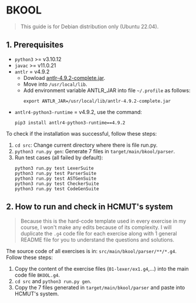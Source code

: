 # BKOOL

> This guide is for Debian distribution only (Ubuntu 22.04).

## 1. Prerequisites
- `python3` >= v3.10.12
- `javac` >= v11.0.21
- `antlr` = v4.9.2
  - Dowload [antlr-4.9.2-complete.jar](https://www.antlr.org/download/antlr-4.9.2-complete.jar).
  - Move into `/usr/local/lib`.
  - Add environment variable ANTLR_JAR into file `~/.profile` as follows:
    ```
    export ANTLR_JAR=/usr/local/lib/antlr-4.9.2-complete.jar
    ```
- `antlr4-python3-runtime` = v4.9.2, use the command:
    ```
    pip3 install antlr4-python3-runtime==4.9.2
    ```
To check if the installation was successful, follow these steps:
1. `cd src`: Change current directory where there is file run.py.
2. `python3 run.py gen`: Generate 7 files in `target/main/bkool/parser`.
3. Run test cases (all failed by default):
    ```
    python3 run.py test LexerSuite
    python3 run.py test ParserSuite
    python3 run.py test ASTGenSuite
    python3 run.py test CheckerSuite
    python3 run.py test CodeGenSuite
    ```

## 2. How to run and check in HCMUT's system
> Because this is the hard-code template used in every exercise in my course, I won't make any edits because of its complexity. I will duplicate the `.g4` code file for each exercise along with 1 general README file for you to understand the questions and solutions.

The source code of all exercises is in: `src/main/bkool/parser/**/*.g4`.
Follow these steps:
1. Copy the content of the exercise files (`01-lexer/ex1.g4`,...) into the main code file `BKOOL.g4`.
2. `cd src` and `python3 run.py gen`.
3. Copy the 7 files generated in `target/main/bkool/parser` and paste into HCMUT's system.